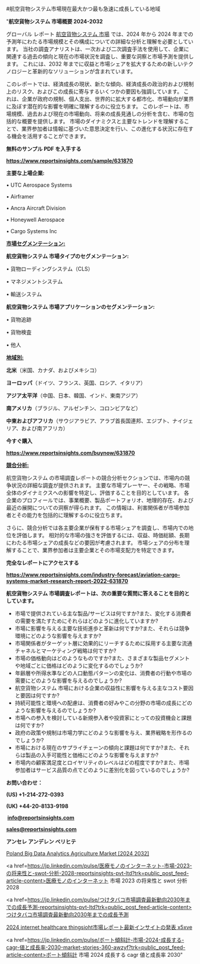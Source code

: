#航空貨物システム市場現在最大かつ最も急速に成長している地域

"<strong>航空貨物システム 市場概要 2024-2032</strong>

グローバル レポート <a href=https://www.reportsinsights.com/sample/631870>航空貨物システム 市場</a> では、2024 年から 2024 年までの予測年にわたる市場規模とその構成についての詳細な分析と理解を必要としています。 当社の調査アナリストは、一次および二次調査手法を使用して、企業に関連する過去の傾向と現在の市場状況を調査し、重要な洞察と市場予測を提供します。 これには、2032 年までに収益と市場シェアを拡大​​するための新しいテクノロジーと革新的なソリューションが含まれています。

このレポートでは、経済成長の現状、新たな傾向、経済成長の政治的および規制上のリスク、およびこの成長に寄与するいくつかの要因も強調しています。 これは、企業が政府の規制、個人支出、世界的に拡大する都市化、市場動向が業界に及ぼす潜在的な影響を明確に理解するのに役立ちます。 このレポートは、市場規模、過去および現在の市場動向、将来の成長見通しの分析を含む、市場の包括的な概要を提供します。 市場のダイナミクスと主要なトレンドを理解することで、業界参加者は情報に基づいた意思決定を行い、この進化する状況に存在する機会を活用することができます。

<strong><b>無料のサンプル PDF を入手する</b></strong>

<a href=https://www.reportsinsights.com/sample/631870><strong><u>https://www.reportsinsights.com/sample/631870</u></strong></a>

<strong>主要な上場企業:</strong>

• UTC Aerospace Systems

• Airframer

• Ancra Aircraft Division

• Honeywell Aerospace

• Cargo Systems Inc

<strong><u>市場セグメンテーション</u></strong><strong><u>:</u></strong>

<strong>航空貨物システム 市場タイプのセグメンテーション:</strong>

• 貨物ローディングシステム（CLS）

• マネジメントシステム

• 輸送システム

<strong>航空貨物システム 市場アプリケーションのセグメンテーション:</strong>

• 貨物追跡

• 貨物検査

• 他人

<strong><u>地域別</u></strong><strong><u>:</u></strong>

<strong>北米</strong>（米国、カナダ、およびメキシコ）

<strong>ヨーロッパ</strong>（ドイツ、フランス、英国、ロシア、イタリア）

<strong>アジア太平洋</strong>（中国、日本、韓国、インド、東南アジア）

<strong>南アメリカ</strong>（ブラジル、アルゼンチン、コロンビアなど）

<strong>中東およびアフリカ</strong>（サウジアラビア、アラブ首長国連邦、エジプト、ナイジェリア、および南アフリカ）

<strong>今すぐ購入</strong>

<a href=https://www.reportsinsights.com/buynow/631870><strong><u>https://www.reportsinsights.com/buynow/631870</u></strong></a>

<strong><u>競合分析:</u></strong>

航空貨物システム の市場調査レポートの競合分析セクションでは、市場内の競争状況の詳細な調査が提供されます。 主要な市場プレーヤー、その戦略、市場全体のダイナミクスへの影響を特定し、評価することを目的としています。 各企業のプロフィールでは、事業概要、製品ポートフォリオ、地理的存在、および最近の展開についての洞察が得られます。 この情報は、利害関係者が市場参加者とその能力を包括的に理解するのに役立ちます。

さらに、競合分析では各主要企業が保有する市場シェアを調査し、市場内での地位を評価します。 相対的な市場の強さを評価するには、収益、時価総額、長期にわたる市場シェアの成長などの要因が考慮されます。 市場シェアの分布を理解することで、業界参加者は主要企業とその市場支配力を特定できます。

<strong>完全なレポートにアクセスする</strong>

<a href=https://www.reportsinsights.com/industry-forecast/aviation-cargo-systems-market-research-report-2022-631870><strong><u><b>https://www.reportsinsights.com/industry-forecast/aviation-cargo-systems-market-research-report-2022-631870</b></u></strong></a>

<strong><b>航空貨物システム 市場調査レポートは、次の重要な質問に答えることを目的としています。</b></strong>
<ul>
  <li>市場で提供されている主な製品/サービスは何ですか?また、変化する消費者の需要を満たすためにそれらはどのように進化していますか?</li>
  <li>市場に影響を与える主要な技術進歩と革新は何ですか?また、それらは競争環境にどのような影響を与えますか?</li>
  <li>市場関係者がターゲット層に効果的にリーチするために採用する主要な流通チャネルとマーケティング戦略は何ですか?</li>
  <li>市場の価格動向はどのようなものですか?また、さまざまな製品セグメントや地域ごとに価格はどのように変化するのでしょうか?</li>
  <li>年齢層や所得水準などの人口動態パターンの変化は、消費者の行動や市場の需要にどのような影響を与えるのでしょうか?</li>
  <li>航空貨物システム 市場における企業の収益性に影響を与える主なコスト要因と要因は何ですか?</li>
  <li>持続可能性と環境への配慮は、消費者の好みやこの分野の市場の成長にどのような影響を与えるのでしょうか?</li>
  <li>市場への参入を検討している新規参入者や投資家にとっての投資機会と課題は何ですか?</li>
  <li>政府の政策や規制は市場力学にどのような影響を与え、業界戦略を形作るのでしょうか?</li>
  <li>市場における現在のサプライチェーンの傾向と課題は何ですか?また、それらは製品の入手可能性と価格にどのような影響を与えますか?</li>
  <li>市場内の顧客満足度とロイヤリティのレベルはどの程度ですか?また、市場参加者はサービス品質の点でどのように差別化を図っているのでしょうか?</li>
</ul>
<strong>お問い合わせ：</strong>

<strong>(US) +1-214-272-0393</strong>

<strong>(UK) +44-20-8133-9198</strong>

<strong> </strong><a href=info@reportsinsights.com><strong><u>info@reportsinsights.com</u></strong></a>

<a href=sales@reportsinsights.com><strong><u>sales@reportsinsights.com</u></strong></a>

<strong>アンセレ アンデレン ベリヒテ</strong>

<a href=https://www.linkedin.com/pulse/poland-big-data-analytics-agriculture-market-6ai8f/>Poland Big Data Analytics Agriculture Market [2024 2032]</a>

<a href=https://jp.linkedin.com/pulse/医療モノのインターネット-市場-2023-の将来性と-swot-分析-2028-reportsinsights-pvt-ltd?trk=public_post_feed-article-content>医療モノのインターネット 市場 2023 の将来性と swot 分析 2028</a>

<a href=https://jp.linkedin.com/pulse/つけタバコ市場調査最新動向2030年までの成長予測-reportsinsights-pvt-ltd?trk=public_post_feed-article-content>つけタバコ市場調査最新動向2030年までの成長予測</a>

<a href=https://www.linkedin.com/pulse/2024-internet-healthcare-thingsioht市場レポート最新インサイトの発表-x5xve/>2024 internet healthcare thingsioht市場レポート最新インサイトの発表 x5xve</a>

<a href=https://jp.linkedin.com/pulse/ボート傾斜計-市場-2024-成長する-cagr-値と成長率-2030-market-stories-360-awzyf?trk=public_post_feed-article-content>ボート傾斜計 市場 2024 成長する cagr 値と成長率 2030</a>"
